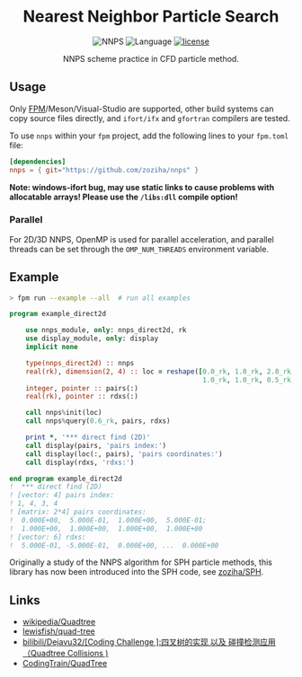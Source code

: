 <div align='center'>

# Nearest Neighbor Particle Search

![NNPS](https://img.shields.io/badge/NNPS-v1.0.0-blueviolet)
![Language](https://img.shields.io/badge/-Fortran-734f96?logo=fortran&logoColor=white)
[![license](https://img.shields.io/badge/License-MIT-pink)](LICENSE)

NNPS scheme practice in CFD particle method.

</div>

## Usage

Only [FPM]((https://github.com/fortran-lang/fpm))/Meson/Visual-Studio are supported,
other build systems can copy source files directly,
and `ifort/ifx` and `gfortran` compilers are tested.

To use `nnps` within your `fpm` project, add the following lines to your `fpm.toml` file:

```toml
[dependencies]
nnps = { git="https://github.com/zoziha/nnps" }
```

**Note: windows-ifort bug, may use static links to cause problems with allocatable arrays! Please use the `/libs:dll` compile option!**

### Parallel

For 2D/3D NNPS, OpenMP is used for parallel acceleration, and parallel threads can be set through the `OMP_NUM_THREADS` environment variable.

## Example

```sh
> fpm run --example --all  # run all examples
```

```fortran
program example_direct2d

    use nnps_module, only: nnps_direct2d, rk
    use display_module, only: display
    implicit none

    type(nnps_direct2d) :: nnps
    real(rk), dimension(2, 4) :: loc = reshape([0.0_rk, 1.0_rk, 2.0_rk, 1.5_rk, &
                                                1.0_rk, 1.0_rk, 0.5_rk, 1.0_rk], [2, 4])
    integer, pointer :: pairs(:)
    real(rk), pointer :: rdxs(:)

    call nnps%init(loc)
    call nnps%query(0.6_rk, pairs, rdxs)

    print *, '*** direct find (2D)'
    call display(pairs, 'pairs index:')
    call display(loc(:, pairs), 'pairs coordinates:')
    call display(rdxs, 'rdxs:')

end program example_direct2d
!  *** direct find (2D)
! [vector: 4] pairs index:
! 1, 4, 3, 4
! [matrix: 2*4] pairs coordinates:
!  0.000E+00,  5.000E-01,  1.000E+00,  5.000E-01;
!  1.000E+00,  1.000E+00,  1.000E+00,  1.000E+00
! [vector: 6] rdxs:
!  5.000E-01, -5.000E-01,  0.000E+00, ...  0.000E+00
```

Originally a study of the NNPS algorithm for SPH particle methods, this library has now been introduced into the SPH code, see [zoziha/SPH](https://github.com/zoziha/SPH).

## Links

+ [wikipedia/Quadtree](https://en.wikipedia.org/wiki/Quadtree)
+ [lewisfish/quad-tree](https://github.com/lewisfish/quad-trees)
+ [bilibili/Dejavu32/[Coding Challenge ]:四叉树的实现 以及 碰撞检测应用（Quadtree Collisions )](https://www.bilibili.com/video/BV1ub411S7N5?spm_id_from=333.999.0.0)
+ [CodingTrain/QuadTree](https://github.com/CodingTrain/QuadTree)
